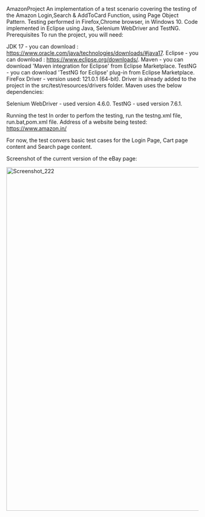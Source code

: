 AmazonProject
An implementation of a test scenario covering the testing of the Amazon Login,Search & AddToCard Function, using Page Object Pattern. Testing performed in Firefox,Chrome browser, in Windows 10. Code implemented in Eclipse using Java, Selenium WebDriver and TestNG.
Prerequisites
To run the project, you will need:

JDK 17 - you can download : https://www.oracle.com/java/technologies/downloads/#java17.
Eclipse - you can download : https://www.eclipse.org/downloads/.
Maven - you can download 'Maven integration for Eclipse' from Eclipse Marketplace.
TestNG - you can download 'TestNG for Eclipse' plug-in from Eclipse Marketplace.
FireFox Driver - version used: 121.0.1 (64-bit). Driver is already added to the project in the src/test/resources/drivers folder.
Maven uses the below dependencies:

Selenium WebDriver - used version 4.6.0.
TestNG - used version 7.6.1.

Running the test
In order to perfom the testing, run the testng.xml file, run.bat,pom.xml file.
Address of a website being tested: https://www.amazon.in/

For now, the test convers basic test cases for the Login Page, Cart page content and Search page content.

Screenshot of the current version of the eBay page:

<img width="902" alt="Screenshot_222" src="https://github.com/QaVeer/Amazon_Login/assets/149336120/6e916daa-d848-4166-85e7-22f4f83518cd">








